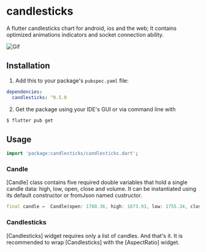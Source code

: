 # candlesticks

A flutter candlesticks chart for android, ios and the web; It contains optimized animations indicators and socket connection ability.

![Gif](https://github.com/r-mzy47/candlesticks/blob/master/example.gif "bitcoin 1h chart from Binance")


## Installation

1. Add this to your package's `pubspec.yaml` file:

```yaml
dependencies:
  candlesticks: ^0.5.0
```

2. Get the package using your IDE's GUI or via command line with

```bash
$ flutter pub get
```

## Usage

```dart
import 'package:candlesticks/candlesticks.dart';
```

### Candle

[Candle] class contains five required double variables that hold a single candle data: high, low, open, close and volume.
It can be instantiated using its default constructor or fromJson named custructor.

```dart
final candle =  Candle(open: 1780.36, high: 1873.93, low: 1755.34, close: 1848.56, volume: 0);
```

### Candlesticks

[Candlesticks] widget requires only a list of candles. And that's it. It is recommended to wrap [Candlesticks] with the [AspectRatio] widget.